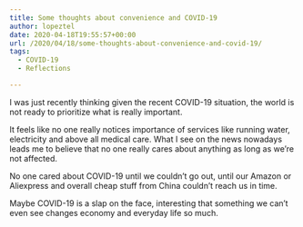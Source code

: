 ```yaml
---
title: Some thoughts about convenience and COVID-19
author: lopeztel
date: 2020-04-18T19:55:57+00:00
url: /2020/04/18/some-thoughts-about-convenience-and-covid-19/
tags:
  - COVID-19
  - Reflections

---
```

I was just recently thinking given the recent COVID-19 situation, the world is not ready to prioritize what is really important.

It feels like no one really notices importance of services like running water, electricity and above all medical care. What I see on the news nowadays leads me to believe that no one really cares about anything as long as we&#8217;re not affected.

No one cared about COVID-19 until we couldn&#8217;t go out, until our Amazon or Aliexpress and overall cheap stuff from China couldn&#8217;t reach us in time.

Maybe COVID-19 is a slap on the face, interesting that something we can&#8217;t even see changes economy and everyday life so much.
